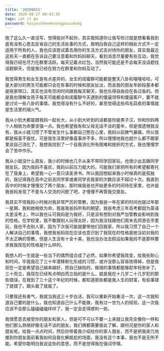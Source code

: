 ```yaml
---
title: '20200815'
date: 2020-08-27 00:43:38
tags: Let it go
password: haiyoushenmenenggouzudang
---
```


拖了这么久一直没写，觉得挺对不起你，其实我知道你让我写检讨就是想看看我到底有没有心思去反省自己的生活处事的方式，我明白我自己这样的相处方式不一定适用于所有的人，我也应该尝试着去用你的生活方式去对待你的朋友，其实我最近这些天一直都在告诉自己要注意着和你妈妈聊天，看到消息尽量要有些互动，我觉得我已经在尽力在群里活跃。每天记着点红包，当然我可能还是不会每天没话题找话题聊天，但是我已经在努力在群里和你妈互动了。

我觉得男生和女生是有点差异的，女生的闺蜜群可能都是整天八卦和嘻嘻哈哈，可是大部分的男生可能都只会在有事的时候和朋友扯淡，而且我的朋友年龄段基本都是拖家带口，其实也没有空闲时间跟我每天聊天，我也乐得自由自在各过各的。但是我也理解女孩子每天可能都会和闺蜜聊今天遇到的傻逼领导和傻逼客户，要不就是讨论一些八卦的事情，我觉得没有什么不好的，甚至觉得这些鸡毛蒜皮的事情就是生活里的烟火气。

我从小到大都是跟我妈一起长大，从小到大听到的话都是你是男子汉，你和你妈两个人相依为命要坚强一点。我也希望我有和父母无话不谈的童年，但是很遗憾我没有，我从小就习惯了不管发生什么事都自己憋在心里，我妈以前脾气暴躁，所以我都是报喜不报忧，可是我生活里好像喜事并不多，所以慢慢地我也就什么都不跟家里说自己消化了，我想我找到了一个自我消化所有困难和挫折的方式，我也慢慢学会了苦中作乐。

我从小就没什么朋友，我小的时候也几乎从来不带同学回家玩，也很少出去跟同学朋友玩，因为我妈不喜欢，我妈以前压力挺大的，可能我们家把所有的希望都寄托在了我身上，希望我一心一意只读圣贤书。所以我回想起来我小时候真的是孤独的，我记得我在高中之前去同学家或者同学去我家的次数应该不超过十次。我直到高中的时候才慢慢交了两个朋友，那时候我爸也开始更多的时间待在家里，也许是我爸妈发现了不爱与人交流的问题了吧，才慢慢不再管我交朋友。

我其实不怪我妈小时候对我非常严厉的管教，因为我爸一年在家的时间也就过年那一星期，我和她相依为命，我是我爸妈所有的期望，我爸考虑三年高考都因为英语太差没考上，所以我也认可我妈是为我好，只是没有想到对我严加管教会影响到我的性格。在学校里，我不敢跟别人玩得太好，因为我没钱跟他们周末去郊游去市里玩，我也不去别人家，因为下次我可能就要带他们回我家，所以我习惯了自己一个人解决自己的事情，我想我爸妈现在应该也意识到了我现在的性格是她当初对我的不太正确的管教，但是人生没有十全十美，我也没办法去假设如果我妈不是那样要求我我现在的性格是什么样的。

我想人的一生就是一些当下的偶然组合成了必然，如果你希望我改变，给我些耐心和时间，毕竟我花了三十年潜移默化形成的习惯，或许没那么容易改得掉，但是我现在一定是希望自己越来越好，把自己缺陷的，做错的事情都能够趁年轻弥补了。
三十而立，我现在已经有点明白而立指的是什么，就是我在十几岁二十几岁犯的那些错误，在我到了三十这个年纪的时候，都知道那些都是我人生的财富，有些事错了就错了，跟头栽了就栽了。

只要我还有勇气，我就当我这三十岁白活，我可以重新开始重活一次，这一次我知道自己要的是什么，我也知道自己什么不能做，我有过一世为人的经验，这一次我应该不会那么磕磕磕磕绊绊了，我一定会走得顺利一些。

我很愿意去接受你的朋友和家人，但是可不可以不要一上来就让我完全像你一样和他们那么熟络好像无话不谈的朋友，我们俩都需要彼此了解，跟何况是你的家人和朋友呢，给我一点点时间，然后你带着我介绍给你的家人朋友，而不是把我突兀地推到你朋友面前看我如何自我化解尴尬的场面，我没有这个本事，我也不是无所不能。希望你能明白我说这些的意思，而不是觉得我在强词夺理。